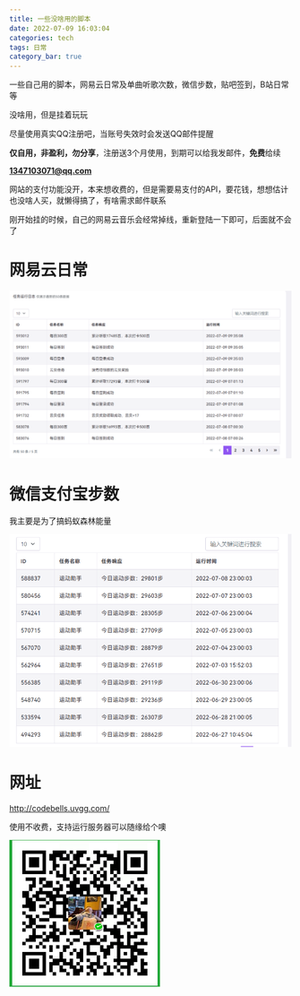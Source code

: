 ```yaml
---
title: 一些没啥用的脚本
date: 2022-07-09 16:03:04
categories: tech
tags: 日常
category_bar: true
---
```


一些自己用的脚本，网易云日常及单曲听歌次数，微信步数，贴吧签到，B站日常等

没啥用，但是挂着玩玩

尽量使用真实QQ注册吧，当账号失效时会发送QQ邮件提醒

**仅自用，非盈利，勿分享**，注册送3个月使用，到期可以给我发邮件，**免费**给续

<!-- more -->

**1347103071@qq.com**

网站的支付功能没开，本来想收费的，但是需要易支付的API，要花钱，想想估计也没啥人买，就懒得搞了，有啥需求邮件联系

刚开始挂的时候，自己的网易云音乐会经常掉线，重新登陆一下即可，后面就不会了

# 网易云日常

![网易云音乐日常任务](script/image-20220709160606235.png)

# 微信支付宝步数

我主要是为了搞蚂蚁森林能量

![image-20220709161512706](script/image-20220709161512706.png)

# 网址

http://codebells.uvgg.com/

使用不收费，支持运行服务器可以随缘给个噢

![image-20220709161854783](script/image-20220709161854783.png)

